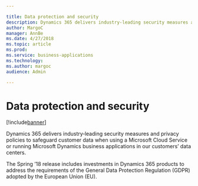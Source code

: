 ```yaml
---

title: Data protection and security
description: Dynamics 365 delivers industry‑leading security measures and privacy policies to safeguard customer data when using a Microsoft Cloud Service or running Microsoft Dynamics business applications in our customers’ data centers.
author: MargoC
manager: AnnBe
ms.date: 4/27/2018
ms.topic: article
ms.prod: 
ms.service: business-applications
ms.technology: 
ms.author: margoc
audience: Admin

---
```

#  Data protection and security




[!include[banner](../../../includes/banner.md)]

Dynamics 365 delivers industry‑leading security measures and privacy policies to
safeguard customer data when using a Microsoft Cloud Service or running
Microsoft Dynamics business applications in our customers’ data centers.

The Spring ’18 release includes investments in Dynamics 365 products to address
the requirements of the General Data Protection Regulation (GDPR) adopted by the
European Union (EU).
